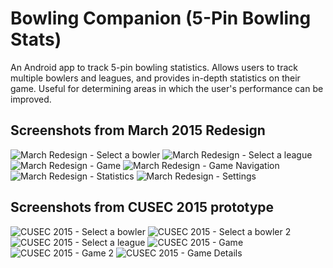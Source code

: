 Bowling Companion (5-Pin Bowling Stats)
=======================================
An Android app to track 5-pin bowling statistics. Allows users to track multiple bowlers and leagues, and provides in-depth statistics on their game. Useful for determining areas in which the user's performance can be improved.

Screenshots from March 2015 Redesign
------------------------------------
![March Redesign - Select a bowler](/../screenshots/Screenshots/screen_redesign_1.png?raw=true)
![March Redesign - Select a league](/../screenshots/Screenshots/screen_redesign_2.png?raw=true)
![March Redesign - Game](/../screenshots/Screenshots/screen_redesign_3.png?raw=true)
![March Redesign - Game Navigation](/../screenshots/Screenshots/screen_redesign_4.png?raw=true)
![March Redesign - Statistics](/../screenshots/Screenshots/screen_redesign_5.png?raw=true)
![March Redesign - Settings](/../screenshots/Screenshots/screen_redesign_6.png?raw=true)


Screenshots from CUSEC 2015 prototype
-------------------------------------
![CUSEC 2015 - Select a bowler](/../screenshots/Screenshots/screen_cusec_democamp_1.png?raw=true)
![CUSEC 2015 - Select a bowler 2](/../screenshots/Screenshots/screen_cusec_democamp_2.png?raw=true)
![CUSEC 2015 - Select a league](/../screenshots/Screenshots/screen_cusec_democamp_3.png?raw=true)
![CUSEC 2015 - Game](/../screenshots/Screenshots/screen_cusec_democamp_4.png?raw=true)
![CUSEC 2015 - Game 2](/../screenshots/Screenshots/screen_cusec_democamp_5.png?raw=true)
![CUSEC 2015 - Game Details](/../screenshots/Screenshots/screen_cusec_democamp_6.png?raw=true)